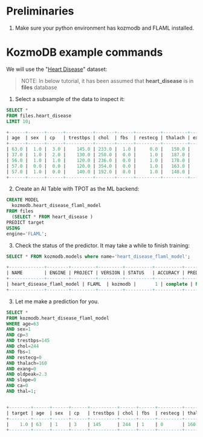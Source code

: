 # Preliminaries

1. Make sure your python environment has kozmodb and FLAML installed.

# KozmoDB example commands

We will use the "[Heart Disease](https://raw.githubusercontent.com/digitranslab/kozmodb-examples/master/classics/heart_disease/processed_data/train.csv)" dataset:

>NOTE: In below tutorial, it has been assumed that **heart_disease** is in **files** database

1. Select a subsample of the data to inspect it:

```sql
SELECT * 
FROM files.heart_disease 
LIMIT 10;
```
```sql
+------+------+------+----------+-------+------+---------+---------+-------+---------+-------+------+------+--------+
| age  | sex  | cp   | trestbps | chol  | fbs  | restecg | thalach | exang | oldpeak | slope | ca   | thal | target |
+------+------+------+----------+-------+------+---------+---------+-------+---------+-------+------+------+--------+
| 63.0 |  1.0 |  3.0 |    145.0 | 233.0 |  1.0 |     0.0 |   150.0 |   0.0 |     2.3 |   0.0 |  0.0 |  1.0 |    1.0 |
| 37.0 |  1.0 |  2.0 |    130.0 | 250.0 |  0.0 |     1.0 |   187.0 |   0.0 |     3.5 |   0.0 |  0.0 |  2.0 |    1.0 |
| 56.0 |  1.0 |  1.0 |    120.0 | 236.0 |  0.0 |     1.0 |   178.0 |   0.0 |     0.8 |   2.0 |  0.0 |  2.0 |    1.0 |
| 57.0 |  0.0 |  0.0 |    120.0 | 354.0 |  0.0 |     1.0 |   163.0 |   1.0 |     0.6 |   2.0 |  0.0 |  2.0 |    1.0 |
| 57.0 |  1.0 |  0.0 |    140.0 | 192.0 |  0.0 |     1.0 |   148.0 |   0.0 |     0.4 |   1.0 |  0.0 |  1.0 |    1.0 |
+------+------+------+----------+-------+------+---------+---------+-------+---------+-------+------+------+--------+
```
2. Create an AI Table with TPOT as the ML backend:
   
```sql
CREATE MODEL 
  kozmodb.heart_disease_flaml_model
FROM files
  (SELECT * FROM heart_disease )
PREDICT target
USING
engine='FLAML';
```




3. Check the status of the predictor. It may take a while to finish training:

```sql
SELECT * FROM kozmodb.models where name='heart_disease_flaml_model';
```
```sql
+-------------+--------+---------+---------+----------+----------+---------+---------------+-----------------+-------+---------------------+-----------------------------------+------------------------+-----------------------+---------------------+------+----------------------------+
| NAME        | ENGINE | PROJECT | VERSION | STATUS   | ACCURACY | PREDICT | UPDATE_STATUS | KOZMODB_VERSION | ERROR | SELECT_DATA_QUERY   | TRAINING_OPTIONS                  | CURRENT_TRAINING_PHASE | TOTAL_TRAINING_PHASES | TRAINING_PHASE_NAME | TAG  | CREATED_AT                 |
+-------------+--------+---------+---------+----------+----------+---------+---------------+-----------------+-------+---------------------+-----------------------------------+------------------------+-----------------------+---------------------+------+----------------------------+
| heart_disease_flaml_model | FLAML  | kozmodb |       1 | complete | NULL     | target  | up_to_date    | 23.4.4.4        | NULL  | SELECT * FROM Heart | {'target': 'target', 'using': {}} | NULL                   | NULL                  | NULL                | NULL | 2023-05-07 10:53:46.937682 |
+-------------+--------+---------+---------+----------+----------+---------+---------------+-----------------+-------+---------------------+-----------------------------------+------------------------+-----------------------+---------------------+------+----------------------------+
```

3. Let me make a prediction for you. 

```sql 
SELECT *
FROM kozmodb.heart_disease_flaml_model
WHERE age=63
AND sex=1
AND cp=3
AND trestbps=145
AND chol=244
AND fbs=1
AND restecg=0
AND thalach=160
AND exang=0
AND oldpeak=2.3
AND slope=0
AND ca=0
AND thal=1;
```
```sql

+--------+------+------+------+----------+------+------+---------+---------+-------+---------+-------+------+------+
| target | age  | sex  | cp   | trestbps | chol | fbs  | restecg | thalach | exang | oldpeak | slope | ca   | thal |
+--------+------+------+------+----------+------+------+---------+---------+-------+---------+-------+------+------+
|    1.0 | 63   | 1    | 3    | 145      | 244  | 1    | 0       | 160     | 0     | 2.3     | 0     | 0    | 1    |
+--------+------+------+------+----------+------+------+---------+---------+-------+---------+-------+------+------+
```